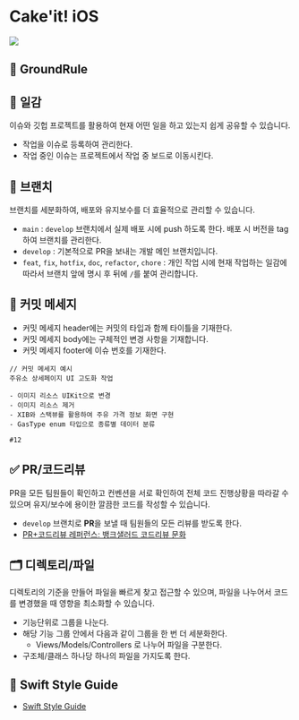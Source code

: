 # Cake'it! iOS

<img src="https://img.shields.io/badge/Swift-5.0-orange" align="left">

<br>

## 🤖 GroundRule

## 🚀 일감

이슈와 깃헙 프로젝트를 활용하여 현재 어떤 일을 하고 있는지 쉽게 공유할 수 있습니다.

- 작업을 이슈로 등록하여 관리한다.
- 작업 중인 이슈는 프로젝트에서 작업 중 보드로 이동시킨다.



## 🚌 브랜치

브랜치를 세분화하여, 배포와 유지보수를 더 효율적으로 관리할 수 있습니다.

- `main` : `develop` 브랜치에서 실제 배포 시에 push 하도록 한다. 배포 시 버전을 tag하여 브랜치를 관리한다.
- `develop` : 기본적으로 PR을 보내는 개발 메인 브랜치입니다. 
- `feat`, `fix`, `hotfix`, `doc`, `refactor`, `chore` : 개인 작업 시에 현재 작업하는 일감에 따라서 브랜치 앞에 명시 후 뒤에 `/`를 붙여 관리합니다.



## 📌 커밋 메세지

- 커밋 메세지 header에는 커밋의 타입과 함께 타이틀을 기재한다.
- 커밋 메세지 body에는 구체적인 변경 사항을 기재합니다.
- 커밋 메세지 footer에 이슈 번호를 기재한다.

```
// 커밋 메세지 예시
주유소 상세페이지 UI 고도화 작업

- 이미지 리소스 UIKit으로 변경
- 이미지 리소스 제거
- XIB와 스택뷰를 활용하여 주유 가격 정보 화면 구현
- GasType enum 타입으로 종류별 데이터 분류

#12
```



## ✅ PR/코드리뷰

PR을 모든 팀원들이 확인하고 컨벤션을 서로 확인하여 전체 코드 진행상황을 따라갈 수 있으며 유지/보수에 용이한 깔끔한 코드를 작성할 수 있습니다.

- `develop` 브랜치로 **PR**을 보낼 때 팀원들의 모든 리뷰를 받도록 한다.
- [PR+코드리뷰 레퍼런스: 뱅크샐러드 코드리뷰 문화](https://blog.banksalad.com/tech/banksalad-code-review-culture/#github과-비동기-커뮤니케이션)



## 🗂 디렉토리/파일

디렉토리의 기준을 만들어 파일을 빠르게 찾고 접근할 수 있으며, 파일을 나누어서 코드를 변경했을 때 영향을 최소화할 수 있습니다.

- 기능단위로 그룹을 나눈다.
- 해당 기능 그룹 안에서 다음과 같이 그룹을 한 번 더 세분화한다.
  - Views/Models/Controllers 로 나누어 파일을 구분한다.
- 구조체/클래스 하나당 하나의 파일을 가지도록 한다.



## 📑 Swift Style Guide

- [Swift Style Guide](https://github.com/project-cake-it/cake-it-iOS/blob/develop/documents/swift-style-guide.md)